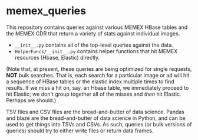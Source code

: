 # memex_queries

This repository contains queries against various MEMEX HBase tables and the MEMEX CDR that return a variety of stats against individual images.
* `__init__.py` contains all of the top-level queries against the data.
* `HelperFuncs/__init__.py` contains helper functions that hit MEMEX resources (Hbase, Elastic) directly.

(Note that, at present, these queries are being optimized for single requests, **NOT** bulk searches. That is, each 
search for a particular image or ad will hit a sequence of HBase tables or the elastic index multiple times to find results. If we miss a hit on, say, an Hbase table, we immediately proceed to hit Elastic; we don't group together all of the misses and *then* hit Elastic. Perhaps we should.)


TSV files and CSV files are the bread-and-butter of data science. Pandas and blaze are the bread-and-butter of data science in Python, and can be used to get things into TSVs and CSVs. As such, queries (or bulk versions of queries) should try to either write files or return data frames.